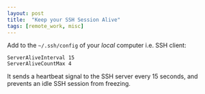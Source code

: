 ```yaml
---
layout: post
title:  "Keep your SSH Session Alive"
tags: [remote_work, misc]
---
```


Add to the `~/.ssh/config` of your *local* computer i.e. SSH client:

```
ServerAliveInterval 15
ServerAliveCountMax 4
```

It sends a heartbeat signal to the SSH server every 15 seconds, and prevents an idle SSH session from freezing.